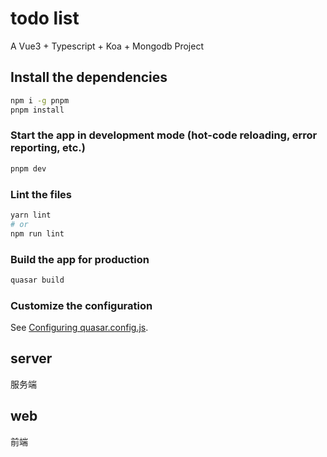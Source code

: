 # todo list

A Vue3 + Typescript + Koa + Mongodb Project

## Install the dependencies
```bash
npm i -g pnpm
pnpm install
```

### Start the app in development mode (hot-code reloading, error reporting, etc.)
```bash
pnpm dev
```


### Lint the files
```bash
yarn lint
# or
npm run lint
```



### Build the app for production
```bash
quasar build
```

### Customize the configuration
See [Configuring quasar.config.js](https://v2.quasar.dev/quasar-cli-vite/quasar-config-js).

## server
服务端
### 
## web
前端